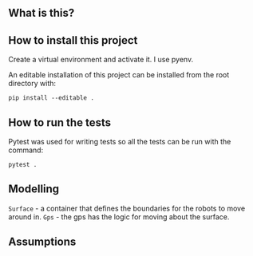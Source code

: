 
## What is this?

## How to install this project

Create a virtual environment and activate it. I use pyenv.

An editable installation of this project can be installed from the root directory with:

`pip install --editable .`



## How to run the tests
Pytest was used for writing tests so all the tests can be run with the command:

`pytest .`

## Modelling

`Surface` - a container that defines the boundaries for the robots to move around in. 
`Gps` - the gps has the logic for moving about the surface.

## Assumptions